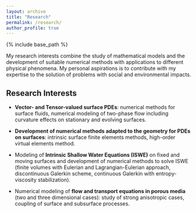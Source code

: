 ```yaml
---
layout: archive
title: "Research"
permalink: /research/
author_profile: true
---
```


{% include base_path %}

My research interests combine the study of mathematical models and the development of suitable numerical methods with applications to different physical phenomena. My personal aspirations is to contribute with my expertise to the solution of problems with social and environmental impacts.

## Research Interests
* <b>Vector- and Tensor-valued surface PDEs</b>: numerical methods for surface fluids, numerical modeling of two-phase flow including curvature effects on stationary and evolving surfaces.

* <b>Development of numerical methods adapted to the geometry for PDEs on surfaces</b>: intrinsic surface finite elements methods, high-order virtual elements method.

* Modeling of <b>Intrinsic Shallow Water Equations (ISWE)</b> on fixed and moving surfaces and development of numerical methods to solve ISWE (finite volumes with Eulerian and Lagrangian-Eulerian approach, discontinuous Galerkin scheme, continuous Galerkin with entropy-viscosity stabilization).

* Numerical modeling of <b>flow and transport equations in porous media</b> (two and three dimensional cases): study of strong anisotropic cases, coupling of surface and subsurface processes.
